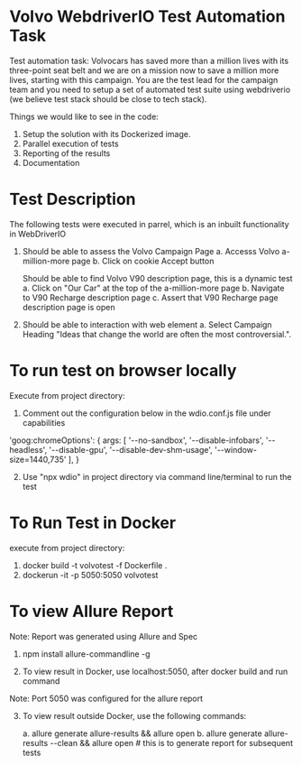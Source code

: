 # Volvo WebdriverIO Test Automation Task

Test automation task:  Volvocars has saved more than a million lives with its three-point seat belt and we are on a mission now to save a million more lives, starting with this campaign. You are the test lead for the campaign team and you need to setup a set of automated test suite using webdriverio (we believe test stack should be close to tech stack).  

Things we would like to see in the code:  
1. Setup the solution with its Dockerized image. 
2. Parallel execution of tests  
3. Reporting of the results  
4. Documentation 

# Test Description

The following tests were executed in parrel, which is an inbuilt functionality in WebDriverIO

1. Should be able to assess the Volvo Campaign Page
   a. Accesss Volvo a-million-more page
   b. Click on cookie Accept button

   Should be able to find Volvo V90 description page, this is a dynamic test
   a. Click on "Our Car" at the top of the a-million-more page 
   b. Navigate to V90 Recharge description page
   c. Assert that V90 Recharge page description page is open

2. Should be able to interaction with web element
   a. Select Campaign Heading "Ideas that change the world are often the most controversial.". 


# To run test on browser locally 

Execute from project directory:
1. Comment out the configuration below in the wdio.conf.js file under capabilities

'goog:chromeOptions': {
            args: [
                '--no-sandbox',
                '--disable-infobars',
                '--headless',
                '--disable-gpu',
                '--disable-dev-shm-usage',
                '--window-size=1440,735'
            ],
        }

2. Use "npx wdio" in project directory via command line/terminal to run the test

# To Run Test in Docker
execute from project directory: 
1. docker build -t volvotest -f Dockerfile . 
2. dockerun -it -p 5050:5050 volvotest

# To view Allure Report

Note: Report was generated using Allure and Spec
1. npm install allure-commandline -g

2. To view result in Docker, use localhost:5050, after docker build and run command  

Note: Port 5050 was configured for the allure report

3. To view result outside Docker, use the following commands:

   a. allure generate allure-results && allure open
   b. allure generate allure-results  --clean && allure open   # this is to generate report for subsequent tests

 
